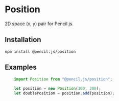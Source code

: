 # Position

2D space (x, y) pair for Pencil.js.


## Installation

    npm install @pencil.js/position


## Examples

```js
    import Position from "@pencil.js/position";
    
    let position = new Position(100, 200);
    let doublePosition = position.add(position);
```